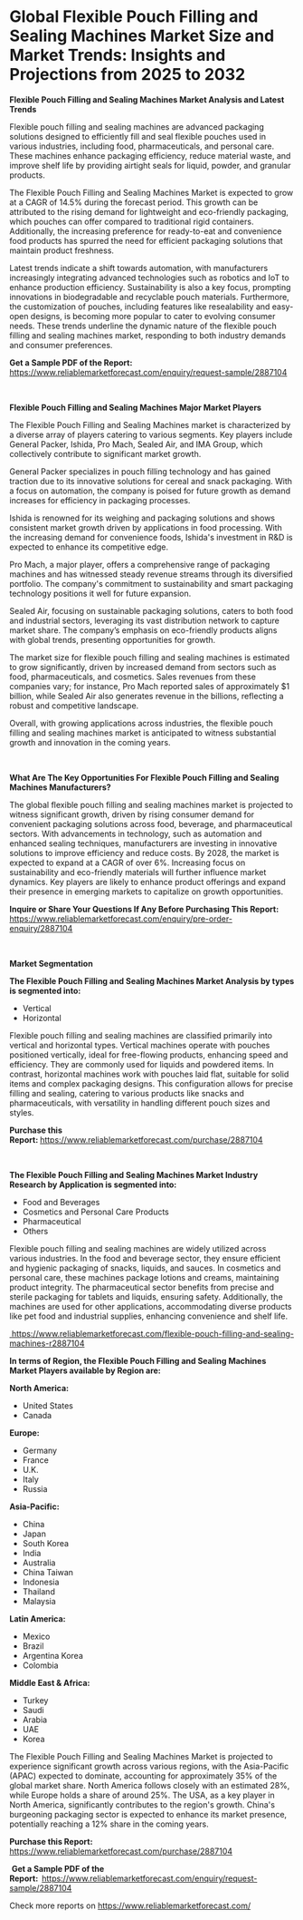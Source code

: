 <p><h1>Global Flexible Pouch Filling and Sealing Machines Market Size and Market Trends: Insights and Projections from 2025 to 2032</h1></p><p><strong>Flexible Pouch Filling and Sealing Machines Market Analysis and Latest Trends</strong></p>
<p><p>Flexible pouch filling and sealing machines are advanced packaging solutions designed to efficiently fill and seal flexible pouches used in various industries, including food, pharmaceuticals, and personal care. These machines enhance packaging efficiency, reduce material waste, and improve shelf life by providing airtight seals for liquid, powder, and granular products.</p><p>The Flexible Pouch Filling and Sealing Machines Market is expected to grow at a CAGR of 14.5% during the forecast period. This growth can be attributed to the rising demand for lightweight and eco-friendly packaging, which pouches can offer compared to traditional rigid containers. Additionally, the increasing preference for ready-to-eat and convenience food products has spurred the need for efficient packaging solutions that maintain product freshness.</p><p>Latest trends indicate a shift towards automation, with manufacturers increasingly integrating advanced technologies such as robotics and IoT to enhance production efficiency. Sustainability is also a key focus, prompting innovations in biodegradable and recyclable pouch materials. Furthermore, the customization of pouches, including features like resealability and easy-open designs, is becoming more popular to cater to evolving consumer needs. These trends underline the dynamic nature of the flexible pouch filling and sealing machines market, responding to both industry demands and consumer preferences.</p></p>
<p><strong>Get a Sample PDF of the Report:&nbsp;</strong> <a href="https://www.reliablemarketforecast.com/enquiry/request-sample/2887104?utm_campaign=2875&utm_medium=2&utm_source=Github&utm_content=ia&utm_term=13032025&utm_id=flexible-pouch-filling-and-sealing-machines">https://www.reliablemarketforecast.com/enquiry/request-sample/2887104</a></p>
<p>&nbsp;</p>
<p><strong>Flexible Pouch Filling and Sealing Machines Major Market Players</strong></p>
<p><p>The Flexible Pouch Filling and Sealing Machines market is characterized by a diverse array of players catering to various segments. Key players include General Packer, Ishida, Pro Mach, Sealed Air, and IMA Group, which collectively contribute to significant market growth. </p><p>General Packer specializes in pouch filling technology and has gained traction due to its innovative solutions for cereal and snack packaging. With a focus on automation, the company is poised for future growth as demand increases for efficiency in packaging processes.</p><p>Ishida is renowned for its weighing and packaging solutions and shows consistent market growth driven by applications in food processing. With the increasing demand for convenience foods, Ishida's investment in R&D is expected to enhance its competitive edge.</p><p>Pro Mach, a major player, offers a comprehensive range of packaging machines and has witnessed steady revenue streams through its diversified portfolio. The company's commitment to sustainability and smart packaging technology positions it well for future expansion.</p><p>Sealed Air, focusing on sustainable packaging solutions, caters to both food and industrial sectors, leveraging its vast distribution network to capture market share. The company’s emphasis on eco-friendly products aligns with global trends, presenting opportunities for growth.</p><p>The market size for flexible pouch filling and sealing machines is estimated to grow significantly, driven by increased demand from sectors such as food, pharmaceuticals, and cosmetics. Sales revenues from these companies vary; for instance, Pro Mach reported sales of approximately $1 billion, while Sealed Air also generates revenue in the billions, reflecting a robust and competitive landscape. </p><p>Overall, with growing applications across industries, the flexible pouch filling and sealing machines market is anticipated to witness substantial growth and innovation in the coming years.</p></p>
<p>&nbsp;</p>
<p><strong>What Are The Key Opportunities For Flexible Pouch Filling and Sealing Machines Manufacturers?</strong></p>
<p><p>The global flexible pouch filling and sealing machines market is projected to witness significant growth, driven by rising consumer demand for convenient packaging solutions across food, beverage, and pharmaceutical sectors. With advancements in technology, such as automation and enhanced sealing techniques, manufacturers are investing in innovative solutions to improve efficiency and reduce costs. By 2028, the market is expected to expand at a CAGR of over 6%. Increasing focus on sustainability and eco-friendly materials will further influence market dynamics. Key players are likely to enhance product offerings and expand their presence in emerging markets to capitalize on growth opportunities.</p></p>
<p><strong>Inquire or Share Your Questions If Any Before Purchasing This Report:</strong> <a href="https://www.reliablemarketforecast.com/enquiry/pre-order-enquiry/2887104?utm_campaign=2875&utm_medium=2&utm_source=Github&utm_content=ia&utm_term=13032025&utm_id=flexible-pouch-filling-and-sealing-machines">https://www.reliablemarketforecast.com/enquiry/pre-order-enquiry/2887104</a></p>
<p>&nbsp;</p>
<p><strong>Market Segmentation</strong></p>
<p><strong>The Flexible Pouch Filling and Sealing Machines Market Analysis by types is segmented into:</strong></p>
<p><ul><li>Vertical</li><li>Horizontal</li></ul></p>
<p><p>Flexible pouch filling and sealing machines are classified primarily into vertical and horizontal types. Vertical machines operate with pouches positioned vertically, ideal for free-flowing products, enhancing speed and efficiency. They are commonly used for liquids and powdered items. In contrast, horizontal machines work with pouches laid flat, suitable for solid items and complex packaging designs. This configuration allows for precise filling and sealing, catering to various products like snacks and pharmaceuticals, with versatility in handling different pouch sizes and styles.</p></p>
<p><strong>Purchase this Report:&nbsp;</strong><a href="https://www.reliablemarketforecast.com/purchase/2887104?utm_campaign=2875&utm_medium=2&utm_source=Github&utm_content=ia&utm_term=13032025&utm_id=flexible-pouch-filling-and-sealing-machines">https://www.reliablemarketforecast.com/purchase/2887104</a></p>
<p>&nbsp;</p>
<p><strong>The Flexible Pouch Filling and Sealing Machines Market Industry Research by Application is segmented into:</strong></p>
<p><ul><li>Food and Beverages</li><li>Cosmetics and Personal Care Products</li><li>Pharmaceutical</li><li>Others</li></ul></p>
<p><p>Flexible pouch filling and sealing machines are widely utilized across various industries. In the food and beverage sector, they ensure efficient and hygienic packaging of snacks, liquids, and sauces. In cosmetics and personal care, these machines package lotions and creams, maintaining product integrity. The pharmaceutical sector benefits from precise and sterile packaging for tablets and liquids, ensuring safety. Additionally, the machines are used for other applications, accommodating diverse products like pet food and industrial supplies, enhancing convenience and shelf life.</p></p>
<p><a href="https://www.reliablemarketforecast.com/flexible-pouch-filling-and-sealing-machines-r2887104?utm_campaign=2875&utm_medium=2&utm_source=Github&utm_content=ia&utm_term=13032025&utm_id=flexible-pouch-filling-and-sealing-machines">&nbsp;https://www.reliablemarketforecast.com/flexible-pouch-filling-and-sealing-machines-r2887104</a></p>
<p><strong>In terms of Region, the Flexible Pouch Filling and Sealing Machines Market Players available by Region are:</strong></p>
<p>
    <p> <strong> North America: </strong>
        <ul>
            <li>United States</li>
            <li>Canada</li>
        </ul>
        </p> 
    <p> <strong> Europe: </strong>
        <ul>
            <li>Germany</li>
            <li>France</li>
            <li>U.K.</li>
            <li>Italy</li>
            <li>Russia</li>
        </ul>
        </p> 
    <p> <strong> Asia-Pacific: </strong>
        <ul>
            <li>China</li>
            <li>Japan</li>
            <li>South Korea</li>
            <li>India</li>
            <li>Australia</li>
            <li>China Taiwan</li>
            <li>Indonesia</li>
            <li>Thailand</li>
            <li>Malaysia</li>
        </ul>
        </p> 
    <p> <strong> Latin America: </strong>
        <ul>
            <li>Mexico</li>
            <li>Brazil</li>
            <li>Argentina Korea</li>
            <li>Colombia</li>
        </ul>
        </p> 
    <p> <strong> Middle East & Africa: </strong>
        <ul>
            <li>Turkey</li>
            <li>Saudi</li>
            <li>Arabia</li>
            <li>UAE</li>
            <li>Korea</li>
        </ul>
    </p>
    </p>
<p><p>The Flexible Pouch Filling and Sealing Machines Market is projected to experience significant growth across various regions, with the Asia-Pacific (APAC) expected to dominate, accounting for approximately 35% of the global market share. North America follows closely with an estimated 28%, while Europe holds a share of around 25%. The USA, as a key player in North America, significantly contributes to the region's growth. China's burgeoning packaging sector is expected to enhance its market presence, potentially reaching a 12% share in the coming years.</p></p>
<p><strong>Purchase this Report: </strong><a href="https://www.reliablemarketforecast.com/purchase/2887104?utm_campaign=2875&utm_medium=2&utm_source=Github&utm_content=ia&utm_term=13032025&utm_id=flexible-pouch-filling-and-sealing-machines">https://www.reliablemarketforecast.com/purchase/2887104</a></p>
<p>&nbsp;<strong>Get a Sample PDF of the Report:&nbsp;&nbsp;</strong><a href="https://www.reliablemarketforecast.com/enquiry/request-sample/2887104?utm_campaign=2875&utm_medium=2&utm_source=Github&utm_content=ia&utm_term=13032025&utm_id=flexible-pouch-filling-and-sealing-machines">https://www.reliablemarketforecast.com/enquiry/request-sample/2887104</a></p>
<p><strong></strong></p>
<p>Check more reports on <a href="https://www.reliablemarketforecast.com/?utm_campaign=2875&utm_medium=2&utm_source=Github&utm_content=ia&utm_term=13032025&utm_id=flexible-pouch-filling-and-sealing-machines">https://www.reliablemarketforecast.com/</a></p>